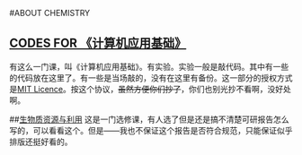 #ABOUT CHEMISTRY
## [CODES FOR 《计算机应用基础》](codes\index.html)
有这么一门课，叫《计算机应用基础》。有实验。实验一般是敲代码。其中有一些的代码放在这里了。有一些是当场敲的，没有在这里有备份。这一部分的授权方式是[MIT Licence](http://opensource.org/licenses/MIT)。按这个协议，<del>虽然方便你们抄了</del>，你们也别光抄不看啊，没好处啊。

##[生物质资源与利用](biomass/main.pdf)
这是一门选修课，有人选了但是还是搞不清楚可研报告怎么写的，可以看看这个。但是——我也不保证这个报告是否符合规范，只能保证似乎排版还挺好看的。